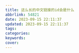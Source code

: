 ```yaml
---
title: 这么长的中文链接的id会是什么
abbrlink: 54821
date: 2023-09-15 22:11:37
updated: 2023-09-15 22:11:37
tags: 
categories: 
keywords: 
cover:
---
```

